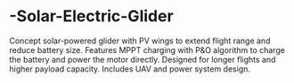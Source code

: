 # -Solar-Electric-Glider
Concept solar-powered glider with PV wings to extend flight range and reduce battery size. Features MPPT charging with P&amp;O algorithm to charge the battery and power the motor directly. Designed for longer flights and higher payload capacity. Includes UAV and power system design.
